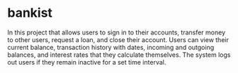 # bankist

In this project that allows users to sign in to their accounts, transfer money to other users, 
request a loan, and close their account. Users can view their current balance, transaction history with dates, 
incoming and outgoing balances, and interest rates that they calculate themselves. The system logs out users if they remain inactive for a set time interval.
